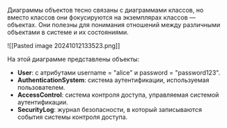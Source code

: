 Диаграммы объектов тесно связаны с диаграммами классов, но вместо классов они фокусируются на экземплярах классов — объектах. Они полезны для понимания отношений между различными объектами в системе и их состояниями.


![[Pasted image 20241012133523.png]]


На этой диаграмме представлены объекты:

- **User**: с атрибутами username = "alice" и password = "password123".
- **AuthenticationSystem**: система аутентификации, используемая пользователем.
- **AccessControl**: система контроля доступа, управляемая системой аутентификации.
- **SecurityLog**: журнал безопасности, в который записываются события системы контроля доступа.
